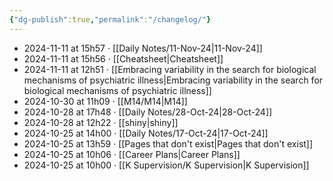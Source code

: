 ```yaml
---
{"dg-publish":true,"permalink":"/changelog/"}
---
```


- 2024-11-11 at 15h57 · [[Daily Notes/11-Nov-24\|11-Nov-24]]
- 2024-11-11 at 15h56 · [[Cheatsheet\|Cheatsheet]]
- 2024-11-11 at 12h51 · [[Embracing variability in the search for biological mechanisms of psychiatric illness\|Embracing variability in the search for biological mechanisms of psychiatric illness]]
- 2024-10-30 at 11h09 · [[M14/M14\|M14]]
- 2024-10-28 at 17h48 · [[Daily Notes/28-Oct-24\|28-Oct-24]]
- 2024-10-28 at 12h22 · [[shiny\|shiny]]
- 2024-10-25 at 14h00 · [[Daily Notes/17-Oct-24\|17-Oct-24]]
- 2024-10-25 at 13h59 · [[Pages that don't exist\|Pages that don't exist]]
- 2024-10-25 at 10h06 · [[Career Plans\|Career Plans]]
- 2024-10-25 at 10h00 · [[K Supervision/K Supervision\|K Supervision]]

